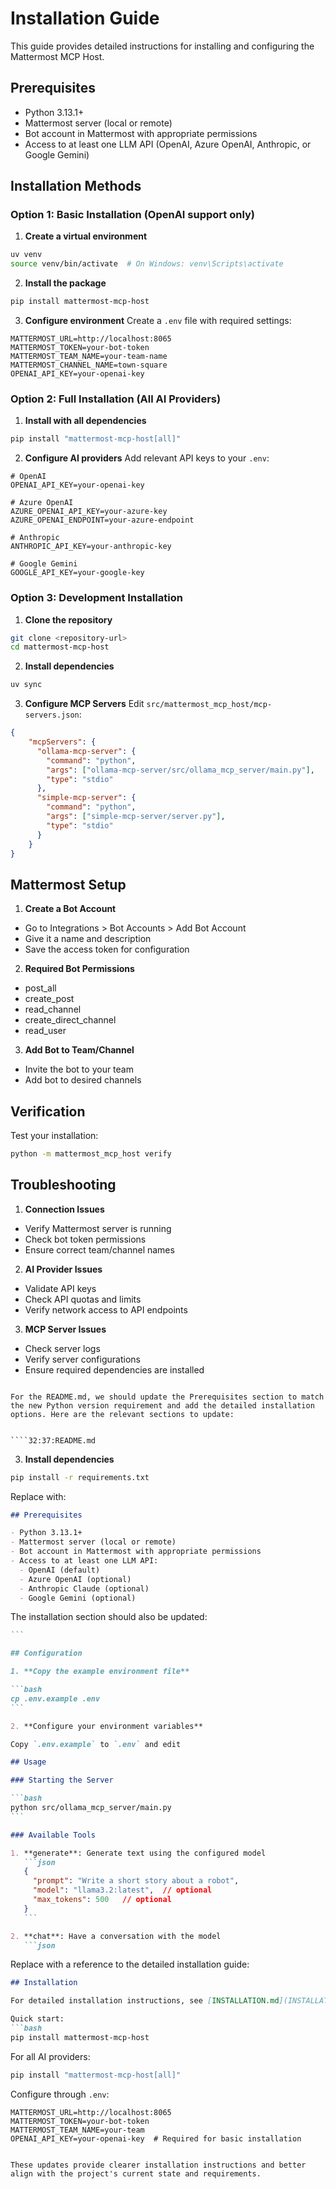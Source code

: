 # Installation Guide

This guide provides detailed instructions for installing and configuring the Mattermost MCP Host.

## Prerequisites

- Python 3.13.1+
- Mattermost server (local or remote)
- Bot account in Mattermost with appropriate permissions
- Access to at least one LLM API (OpenAI, Azure OpenAI, Anthropic, or Google Gemini)

## Installation Methods

### Option 1: Basic Installation (OpenAI support only)

1. **Create a virtual environment**
```bash
uv venv
source venv/bin/activate  # On Windows: venv\Scripts\activate
```

2. **Install the package**
```bash
pip install mattermost-mcp-host
```

3. **Configure environment**
Create a `.env` file with required settings:
```env
MATTERMOST_URL=http://localhost:8065
MATTERMOST_TOKEN=your-bot-token
MATTERMOST_TEAM_NAME=your-team-name
MATTERMOST_CHANNEL_NAME=town-square
OPENAI_API_KEY=your-openai-key
```

### Option 2: Full Installation (All AI Providers)

1. **Install with all dependencies**
```bash
pip install "mattermost-mcp-host[all]"
```

2. **Configure AI providers**
Add relevant API keys to your `.env`:
```env
# OpenAI
OPENAI_API_KEY=your-openai-key

# Azure OpenAI
AZURE_OPENAI_API_KEY=your-azure-key
AZURE_OPENAI_ENDPOINT=your-azure-endpoint

# Anthropic
ANTHROPIC_API_KEY=your-anthropic-key

# Google Gemini
GOOGLE_API_KEY=your-google-key
```

### Option 3: Development Installation

1. **Clone the repository**
```bash
git clone <repository-url>
cd mattermost-mcp-host
```

2. **Install dependencies**
```bash
uv sync
```

3. **Configure MCP Servers**
Edit `src/mattermost_mcp_host/mcp-servers.json`:
```json
{
    "mcpServers": {
      "ollama-mcp-server": {
        "command": "python",
        "args": ["ollama-mcp-server/src/ollama_mcp_server/main.py"],
        "type": "stdio"
      },
      "simple-mcp-server": {
        "command": "python",
        "args": ["simple-mcp-server/server.py"],
        "type": "stdio"
      }
    }
}
```

## Mattermost Setup

1. **Create a Bot Account**
- Go to Integrations > Bot Accounts > Add Bot Account
- Give it a name and description
- Save the access token for configuration

2. **Required Bot Permissions**
- post_all
- create_post
- read_channel
- create_direct_channel
- read_user

3. **Add Bot to Team/Channel**
- Invite the bot to your team
- Add bot to desired channels

## Verification

Test your installation:

```bash
python -m mattermost_mcp_host verify
```

## Troubleshooting

1. **Connection Issues**
- Verify Mattermost server is running
- Check bot token permissions
- Ensure correct team/channel names

2. **AI Provider Issues**
- Validate API keys
- Check API quotas and limits
- Verify network access to API endpoints

3. **MCP Server Issues**
- Check server logs
- Verify server configurations
- Ensure required dependencies are installed
```

For the README.md, we should update the Prerequisites section to match the new Python version requirement and add the detailed installation options. Here are the relevant sections to update:


````32:37:README.md
```

3. **Install dependencies**

```bash
pip install -r requirements.txt
````


Replace with:
```markdown
## Prerequisites

- Python 3.13.1+ 
- Mattermost server (local or remote)
- Bot account in Mattermost with appropriate permissions
- Access to at least one LLM API:
  - OpenAI (default)
  - Azure OpenAI (optional)
  - Anthropic Claude (optional)
  - Google Gemini (optional)
```

The installation section should also be updated:

````38:72:README.md
```

## Configuration

1. **Copy the example environment file**

```bash
cp .env.example .env
```

2. **Configure your environment variables**

Copy `.env.example` to `.env` and edit

## Usage

### Starting the Server

```bash
python src/ollama_mcp_server/main.py
```

### Available Tools

1. **generate**: Generate text using the configured model
   ```json
   {
     "prompt": "Write a short story about a robot",
     "model": "llama3.2:latest",  // optional
     "max_tokens": 500   // optional
   }
   ```

2. **chat**: Have a conversation with the model
   ```json
````


Replace with a reference to the detailed installation guide:
```markdown
## Installation

For detailed installation instructions, see [INSTALLATION.md](INSTALLATION.md).

Quick start:
```bash
pip install mattermost-mcp-host
```

For all AI providers:
```bash
pip install "mattermost-mcp-host[all]"
```

Configure through `.env`:
```env
MATTERMOST_URL=http://localhost:8065
MATTERMOST_TOKEN=your-bot-token
MATTERMOST_TEAM_NAME=your-team
OPENAI_API_KEY=your-openai-key  # Required for basic installation
```
```

These updates provide clearer installation instructions and better align with the project's current state and requirements.